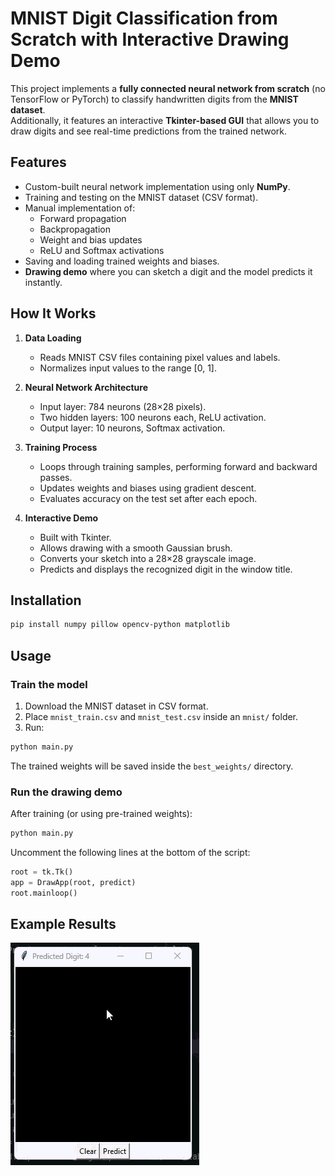 # MNIST Digit Classification from Scratch with Interactive Drawing Demo

This project implements a **fully connected neural network from scratch** (no TensorFlow or PyTorch) to classify handwritten digits from the **MNIST dataset**.  
Additionally, it features an interactive **Tkinter-based GUI** that allows you to draw digits and see real-time predictions from the trained network.

## Features

- Custom-built neural network implementation using only **NumPy**.
- Training and testing on the MNIST dataset (CSV format).
- Manual implementation of:
  - Forward propagation
  - Backpropagation
  - Weight and bias updates
  - ReLU and Softmax activations
- Saving and loading trained weights and biases.
- **Drawing demo** where you can sketch a digit and the model predicts it instantly.

## How It Works

1. **Data Loading**  
   - Reads MNIST CSV files containing pixel values and labels.
   - Normalizes input values to the range [0, 1].

2. **Neural Network Architecture**  
   - Input layer: 784 neurons (28×28 pixels).
   - Two hidden layers: 100 neurons each, ReLU activation.
   - Output layer: 10 neurons, Softmax activation.

3. **Training Process**  
   - Loops through training samples, performing forward and backward passes.
   - Updates weights and biases using gradient descent.
   - Evaluates accuracy on the test set after each epoch.

4. **Interactive Demo**  
   - Built with Tkinter.
   - Allows drawing with a smooth Gaussian brush.
   - Converts your sketch into a 28×28 grayscale image.
   - Predicts and displays the recognized digit in the window title.

## Installation

```bash
pip install numpy pillow opencv-python matplotlib
```

## Usage

### Train the model
1. Download the MNIST dataset in CSV format.
2. Place `mnist_train.csv` and `mnist_test.csv` inside an `mnist/` folder.
3. Run:
```bash
python main.py
```
The trained weights will be saved inside the `best_weights/` directory.

### Run the drawing demo
After training (or using pre-trained weights):
```bash
python main.py
```
Uncomment the following lines at the bottom of the script:
```python
root = tk.Tk()
app = DrawApp(root, predict)
root.mainloop()
```

## Example Results

![Example](Demo.gif)

